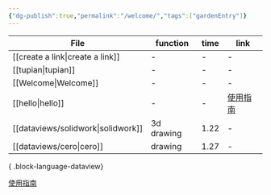 ```yaml
---
{"dg-publish":true,"permalink":"/welcome/","tags":["gardenEntry"]}
---
```



| File                                  | function   | time | link                                                                             |
| ------------------------------------- | ---------- | ---- | -------------------------------------------------------------------------------- |
| [[create a link\|create a link]]   | \-         | \-   | \-                                                                               |
| [[tupian\|tupian]]                 | \-         | \-   | \-                                                                               |
| [[Welcome\|Welcome]]               | \-         | \-   | \-                                                                               |
| [[hello\|hello]]                   | \-         | \-   | [使用指南](https://publish.obsidian.md/help-zh/%E7%94%B1%E6%AD%A4%E5%BC%80%E5%A7%8B) |
| [[dataviews/solidwork\|solidwork]] | 3d drawing | 1.22 | \-                                                                               |
| [[dataviews/cero\|cero]]           | drawing    | 1.27 | \-                                                                               |

{ .block-language-dataview}

[使用指南](https://publish.obsidian.md/help-zh/%E7%94%B1%E6%AD%A4%E5%BC%80%E5%A7%8B)
